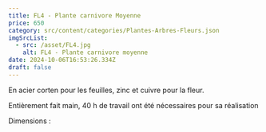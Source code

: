 ```yaml
---
title: FL4 - Plante carnivore Moyenne
price: 650
category: src/content/categories/Plantes-Arbres-Fleurs.json
imgSrcList:
  - src: /asset/FL4.jpg
    alt: FL4 - Plante carnivore moyenne
date: 2024-10-06T16:53:26.334Z
draft: false
---
```


En acier corten pour les feuilles, zinc et cuivre pour la fleur. 

Entièrement fait main, 40 h  de travail ont été nécessaires pour sa réalisation

Dimensions :
